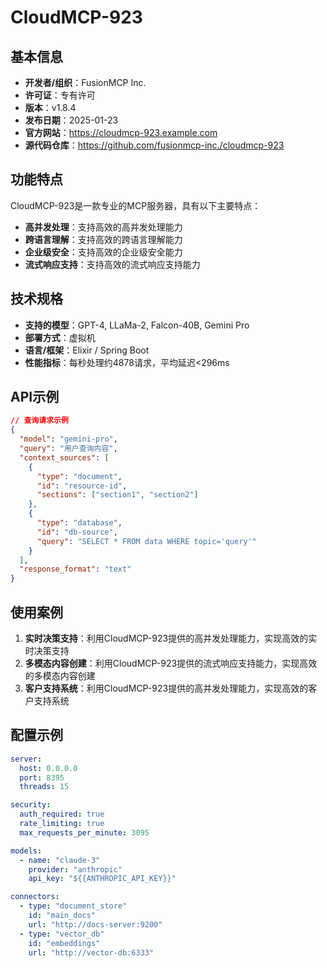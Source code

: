 # CloudMCP-923

## 基本信息

- **开发者/组织**：FusionMCP Inc.
- **许可证**：专有许可
- **版本**：v1.8.4
- **发布日期**：2025-01-23
- **官方网站**：https://cloudmcp-923.example.com
- **源代码仓库**：https://github.com/fusionmcp-inc./cloudmcp-923

## 功能特点

CloudMCP-923是一款专业的MCP服务器，具有以下主要特点：

- **高并发处理**：支持高效的高并发处理能力
- **跨语言理解**：支持高效的跨语言理解能力
- **企业级安全**：支持高效的企业级安全能力
- **流式响应支持**：支持高效的流式响应支持能力


## 技术规格

- **支持的模型**：GPT-4, LLaMa-2, Falcon-40B, Gemini Pro
- **部署方式**：虚拟机
- **语言/框架**：Elixir / Spring Boot
- **性能指标**：每秒处理约4878请求，平均延迟<296ms

## API示例

```json
// 查询请求示例
{
  "model": "gemini-pro",
  "query": "用户查询内容",
  "context_sources": [
    {
      "type": "document",
      "id": "resource-id",
      "sections": ["section1", "section2"]
    },
    {
      "type": "database",
      "id": "db-source",
      "query": "SELECT * FROM data WHERE topic='query'"
    }
  ],
  "response_format": "text"
}
```

## 使用案例

1. **实时决策支持**：利用CloudMCP-923提供的高并发处理能力，实现高效的实时决策支持
2. **多模态内容创建**：利用CloudMCP-923提供的流式响应支持能力，实现高效的多模态内容创建
3. **客户支持系统**：利用CloudMCP-923提供的高并发处理能力，实现高效的客户支持系统


## 配置示例

```yaml
server:
  host: 0.0.0.0
  port: 8395
  threads: 15

security:
  auth_required: true
  rate_limiting: true
  max_requests_per_minute: 3095

models:
  - name: "claude-3"
    provider: "anthropic"
    api_key: "${{ANTHROPIC_API_KEY}}"

connectors:
  - type: "document_store"
    id: "main_docs"
    url: "http://docs-server:9200"
  - type: "vector_db"
    id: "embeddings"
    url: "http://vector-db:6333"
```